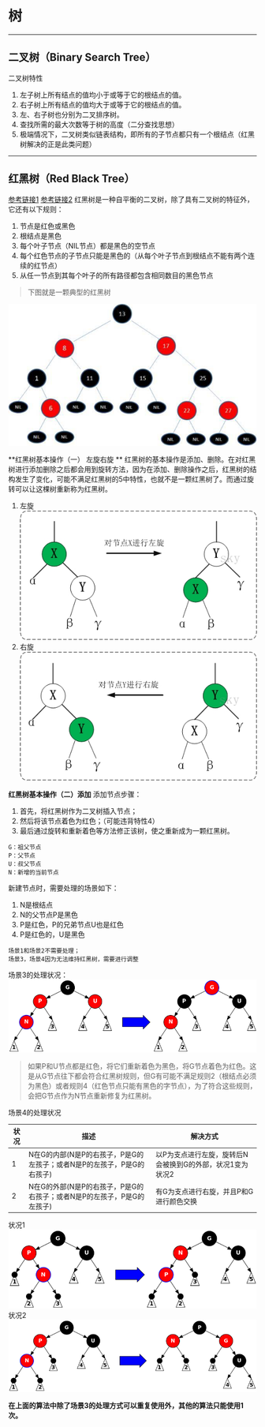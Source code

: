 # 树
- - - - -
## 二叉树（Binary Search Tree）
二叉树特性
1. 左子树上所有结点的值均小于或等于它的根结点的值。
2. 右子树上所有结点的值均大于或等于它的根结点的值。
3. 左、右子树也分别为二叉排序树。
4.  查找所需的最大次数等于树的高度（二分查找思想）
5. 极端情况下，二叉树类似链表结构，即所有的子节点都只有一个根结点（红黑树解决的正是此类问题）
- - - ---
## 红黑树（Red Black Tree）
[参考链接1](https://www.sohu.com/a/201923614_466939)
[参考链接2](https://en.wikipedia.org/wiki/Red%E2%80%93black_tree)
红黑树是一种自平衡的二叉树，除了具有二叉树的特征外，它还有以下规则：
1. 节点是红色或黑色
2. 根结点是黑色
3. 每个叶子节点（NIL节点）都是黑色的空节点
4. 每个红色节点的子节点只能是黑色的（从每个叶子节点到根结点不能有两个连续的红节点）
5. 从任一节点到其每个叶子的所有路径都包含相同数目的黑色节点

>下图就是一颗典型的红黑树

![](../resources/structure/rbtree.jpeg)

 **红黑树基本操作（一） 左旋右旋 **
红黑树的基本操作是添加、删除。在对红黑树进行添加删除之后都会用到旋转方法，因为在添加、删除操作之后，红黑树的结构发生了变化，可能不满足红黑树的5中特性，也就不是一颗红黑树了。而通过旋转可以让这棵树重新称为红黑树。
1. 左旋
 ![](../resources/structure/left-rotate.jpg)
2. 右旋
![](../resources/structure/right-rotate.jpg)

**红黑树基本操作（二）添加**
添加节点步骤：
1. 首先，将红黑树作为二叉树插入节点；
2. 然后将该节点着色为红色；（可能违背特性4）
3. 最后通过旋转和重新着色等方法修正该树，使之重新成为一颗红黑树。

``` 
G：祖父节点
P：父节点
U：叔父节点
N：新增的当前节点
```
新建节点时，需要处理的场景如下：
1. N是根结点
2. N的父节点P是黑色
3. P是红色，P的兄弟节点U也是红色
4. P是红色的，U是黑色
```
场景1和场景2不需要处理；
场景3，场景4因为无法维持红黑树，需要进行调整
```
场景3的处理状况：
![](../resources/structure/Red-black_tree_insert_case_3.png)
>如果P和U节点都是红色，将它们重新着色为黑色，将G节点着色为红色。这是从G节点往下都会符合红黑树规则，但G有可能不满足规则2（根结点必须为黑色）或者规则4（红色节点只能有黑色的字节点），为了符合这些规则，会把G节点作为N节点重新修复为红黑树。

场景4的处理状况

状况 | 描述 | 解决方式
--- | --- | --- 
  1 | N在G的内部(N是P的右孩子，P是G的左孩子；或者N是P的左孩子，P是G的右孩子)|以P为支点进行左旋，旋转后N会被换到G的外部，状况1变为状况2
  2 |N在G的外部(N是P的右孩子，P是G的右孩子；或者N是P的左孩子，P是G的左孩子) |有G为支点进行右旋，并且P和G进行颜色交换

状况1
![](../resources/structure/Red-black_tree_insert_case_4_1.png)
状况2
![](../resources/structure/Red-black_tree_insert_case_4_2.png)

**在上面的算法中除了场景3的处理方式可以重复使用外，其他的算法只能使用1次。**





